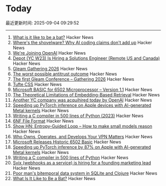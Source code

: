 # Today

最近更新时间: 2025-09-04 09:29:52

--- 
1. [What is it like to be a bat?](https://en.wikipedia.org/wiki/What_Is_It_Like_to_Be_a_Bat%3F) Hacker News
2. [Where's the shovelware? Why AI coding claims don't add up](https://mikelovesrobots.substack.com/p/wheres-the-shovelware-why-ai-coding) Hacker News
3. [We're Joining OpenAI](https://www.alexcodes.app/blog/alex-team-joins-openai) Hacker News
4. [Depot (YC W23) Is Hiring a Solutions Engineer (Remote US and Canada)](https://www.ycombinator.com/companies/depot/jobs/U54HGtn-solutions-engineer) Hacker News
5. [Gleam Gathering 2026](https://gleamgathering.com/) Hacker News
6. [The worst possible antitrust outcome](https://pluralistic.net/2025/09/03/unpunishing-process/) Hacker News
7. [The first Gleam Conference – Gathering 2026](https://gleamgathering.com/) Hacker News
8. [Tufte CSS](https://edwardtufte.github.io/tufte-css/) Hacker News
9. [Microsoft BASIC for 6502 Microprocessor – Version 1.1](https://github.com/microsoft/BASIC-M6502) Hacker News
10. [The Theoretical Limitations of Embedding-Based Retrieval](https://www.alphaxiv.org/abs/2508.21038v1) Hacker News
11. [Another YC company was acquihired today by OpenAI](https://www.alexcodes.app/blog/alex-team-joins-openai) Hacker News
12. [Speeding up PyTorch inference on Apple devices with AI-generated Metal kernels](https://gimletlabs.ai/blog/ai-generated-metal-kernels) Hacker News
13. [Writing a C compiler in 500 lines of Python (2023)](https://vgel.me/posts/c500/) Hacker News
14. [6NF File Format](https://habr.com/en/articles/942516/) Hacker News
15. [Show HN: Entropy-Guided Loop – How to make small models reason](https://github.com/monostate/weave-logprobs-reasoning-loop) Hacker News
16. [Who Owns, Operates, and Develops Your VPN Matters](https://www.opentech.fund/news/who-owns-operates-and-develops-your-vpn-matters-an-analysis-of-transparency-vs-anonymity-in-the-vpn-ecosystem-and-implications-for-users/) Hacker News
17. [Microsoft Releases Historic 6502 Basic](https://github.com/microsoft/BASIC-M6502) Hacker News
18. [Speeding up PyTorch inference by 87% on Apple with AI-generated Metal kernels](https://gimletlabs.ai/blog/ai-generated-metal-kernels) Hacker News
19. [Writing a C compiler in 500 lines of Python](https://vgel.me/posts/c500/) Hacker News
20. [Svix (webhooks as a service) is hiring for a founding marketing lead](https://www.svix.com/careers/?ashby_jid=ca9d34d5-94c9-4729-836a-423725ee8b22) Hacker News
21. [Poor man's bitemporal data system in SQLite and Clojure](https://www.evalapply.org/posts/poor-mans-time-oriented-data-system/index.html) Hacker News
22. [What Is It Like to Be a Bat?](https://en.wikipedia.org/wiki/What_Is_It_Like_to_Be_a_Bat%3F) Hacker News
